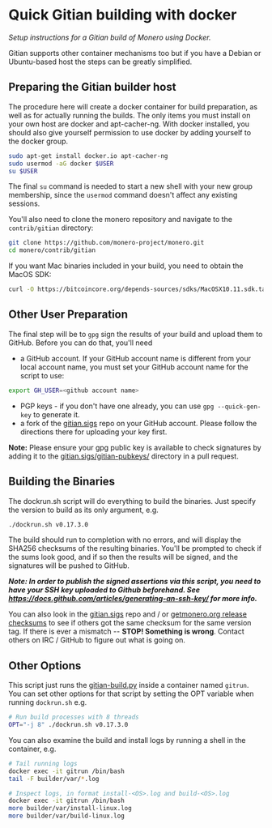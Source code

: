 Quick Gitian building with docker
=================================

*Setup instructions for a Gitian build of Monero using Docker.*

Gitian supports other container mechanisms too but if you have a Debian or
Ubuntu-based host the steps can be greatly simplified.

Preparing the Gitian builder host
---------------------------------

The procedure here will create a docker container for build preparation, as well as
for actually running the builds. The only items you must install on your own host
are docker and apt-cacher-ng. With docker installed, you should also give yourself
permission to use docker by adding yourself to the docker group.

```bash
sudo apt-get install docker.io apt-cacher-ng
sudo usermod -aG docker $USER
su $USER
```

The final `su` command is needed to start a new shell with your new group membership,
since the `usermod` command doesn't affect any existing sessions.

You'll also need to clone the monero repository and navigate to the `contrib/gitian` directory:

```bash
git clone https://github.com/monero-project/monero.git
cd monero/contrib/gitian
```

If you want Mac binaries included in your build, you need to obtain the MacOS SDK:

```bash
curl -O https://bitcoincore.org/depends-sources/sdks/MacOSX10.11.sdk.tar.gz
```

Other User Preparation
----------------------

The final step will be to `gpg` sign the results of your build and upload them to GitHub.
Before you can do that, you'll need
* a GitHub account.
If your GitHub account name is different from your local account name, you must
set your GitHub account name for the script to use:

```bash
export GH_USER=<github account name>
```

* PGP keys - if you don't have one already, you can use `gpg --quick-gen-key` to generate it.
* a fork of the [gitian.sigs](https://github.com/monero-project/gitian.sigs/) repo on your GitHub account.
Please follow the directions there for uploading your key first.

**Note:** Please ensure your gpg public key is available to check signatures by adding it to the [gitian.sigs/gitian-pubkeys/](https://github.com/monero-project/gitian.sigs/tree/master/gitian-pubkeys) directory in a pull request.


Building the Binaries
---------------------

The dockrun.sh script will do everything to build the binaries. Just specify the
version to build as its only argument, e.g.

```bash
./dockrun.sh v0.17.3.0
```

The build should run to completion with no errors, and will display the SHA256 checksums
of the resulting binaries. You'll be prompted to check if the sums look good, and if so
then the results will be signed, and the signatures will be pushed to GitHub.

***Note: In order to publish the signed assertions via this script, you need to have your SSH key uploaded to Github beforehand. See https://docs.github.com/articles/generating-an-ssh-key/ for more info.***

You can also look in the [gitian.sigs](https://github.com/monero-project/gitian.sigs/) repo and / or [getmonero.org release checksums](https://web.getmonero.org/downloads/hashes.txt) to see if others got the same checksum for the same version tag.  If there is ever a mismatch -- **STOP! Something is wrong**.  Contact others on IRC / GitHub to figure out what is going on.


Other Options
-------------

This script just runs the [gitian-build.py](gitian-build.py) inside a container named `gitrun`.
You can set other options for that script by setting the OPT variable when running `dockrun.sh`
e.g.

```bash
# Run build processes with 8 threads
OPT="-j 8" ./dockrun.sh v0.17.3.0
```

You can also examine the build and install logs by running a shell in the container, e.g.

```bash
# Tail running logs
docker exec -it gitrun /bin/bash
tail -F builder/var/*.log

# Inspect logs, in format install-<OS>.log and build-<OS>.log
docker exec -it gitrun /bin/bash
more builder/var/install-linux.log
more builder/var/build-linux.log
```
